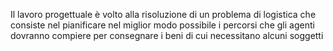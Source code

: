 Il lavoro progettuale è volto alla risoluzione di un problema di logistica che consiste nel pianificare nel miglior
modo possibile i percorsi che gli agenti dovranno compiere per consegnare i beni di cui necessitano alcuni soggetti
